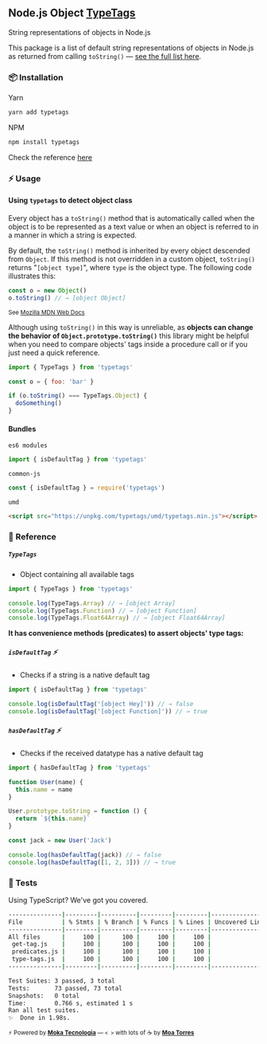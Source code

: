 ## Node.js Object [TypeTags](https://github.com/moatorres/typetags)

String representations of objects in Node.js

This package is a list of default string representations of objects in Node.js as returned from calling `toString()` — [see the full list here](https://github.com/moatorres/typetags/blob/master/type-tags.d.ts).

### 📦 Installation

Yarn

```sh
yarn add typetags
```

NPM

```sh
npm install typetags
```

Check the reference [here](https://github.com/moatorres/typetags/blob/master/type-tags.d.ts)

### ⚡️ Usage

#### Using `typetags` to detect object class

Every object has a `toString()` method that is automatically called when the object is to be represented as a text value or when an object is referred to in a manner in which a string is expected.

By default, the `toString()` method is inherited by every object descended from `Object`. If this method is not overridden in a custom object, `toString()` returns "`[object type]`", where `type` is the object type. The following code illustrates this:

```js
const o = new Object()
o.toString() // → [object Object]
```

<sub>See [Mozilla MDN Web Docs](https://developer.mozilla.org/en-US/docs/Web/JavaScript/Reference/Global_Objects/Object/toString#description)</sub>

Although using `toString()` in this way is unreliable, as **objects can change the behavior of `Object.prototype.toString()`** this library might be helpful when you need to compare objects' tags inside a procedure call or if you just need a quick reference.

```js
import { TypeTags } from 'typetags'

const o = { foo: 'bar' }

if (o.toString() === TypeTags.Object) {
  doSomething()
}
```

#### Bundles

`es6 modules`

```js
import { isDefaultTag } from 'typetags'
```

`common-js`

```js
const { isDefaultTag } = require('typetags')
```

`umd`

```html
<script src="https://unpkg.com/typetags/umd/typetags.min.js"></script>
```

### 📓 Reference

##### `TypeTags`

- Object containing all available tags

```js
import { TypeTags } from 'typetags'

console.log(TypeTags.Array) // → [object Array]
console.log(TypeTags.Function) // → [object Function]
console.log(TypeTags.Float64Array) // → [object Float64Array]
```

**It has convenience methods (predicates) to assert objects' type tags:**

##### `isDefaultTag` ⚡️

- Checks if a string is a native default tag

```js
import { isDefaultTag } from 'typetags'

console.log(isDefaultTag('[object Hey]')) // → false
console.log(isDefaultTag('[object Function]')) // → true
```

##### `hasDefaultTag` ⚡️

- Checks if the received datatype has a native default tag

```js
import { hasDefaultTag } from 'typetags'

function User(name) {
  this.name = name
}

User.prototype.toString = function () {
  return `${this.name}`
}

const jack = new User('Jack')

console.log(hasDefaultTag(jack)) // → false
console.log(hasDefaultTag([1, 2, 3])) // → true
```

### 🧪 Tests

Using TypeScript? We've got you covered.

```sh
---------------|---------|----------|---------|---------|-------------------
File           | % Stmts | % Branch | % Funcs | % Lines | Uncovered Line #s
---------------|---------|----------|---------|---------|-------------------
All files      |     100 |      100 |     100 |     100 |
 get-tag.js    |     100 |      100 |     100 |     100 |
 predicates.js |     100 |      100 |     100 |     100 |
 type-tags.js  |     100 |      100 |     100 |     100 |
---------------|---------|----------|---------|---------|-------------------

Test Suites: 3 passed, 3 total
Tests:       73 passed, 73 total
Snapshots:   0 total
Time:        0.766 s, estimated 1 s
Ran all test suites.
✨  Done in 1.98s.
```

<sub>⚡️ Powered by [**Moka Tecnologia**](https://github.com/mokatecnologia) — `< >` with lots of ☕️ by [**Moa Torres**](https://github.com/moatorres)</sub>
